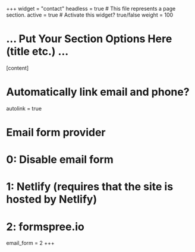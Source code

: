 +++
widget = "contact"
headless = true  # This file represents a page section.
active = true  # Activate this widget? true/false
weight = 100 

# ... Put Your Section Options Here (title etc.) ...
[content]
# Automatically link email and phone?
autolink = true

# Email form provider
#   0: Disable email form
#   1: Netlify (requires that the site is hosted by Netlify)
#   2: formspree.io
email_form = 2
+++